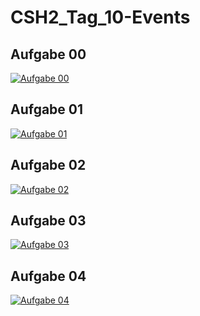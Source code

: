# CSH2_Tag_10-Events


## Aufgabe 00

[![Aufgabe 00](http://img.youtube.com/vi/5ghDCU05UNs/0.jpg)](http://www.youtube.com/watch?v=5ghDCU05UNs)


## Aufgabe 01

[![Aufgabe 01](http://img.youtube.com/vi/yVUtYahDOfU/0.jpg)](http://www.youtube.com/watch?v=yVUtYahDOfU)


## Aufgabe 02

[![Aufgabe 02](http://img.youtube.com/vi/5SSuWK8ODcI/0.jpg)](http://www.youtube.com/watch?v=5SSuWK8ODcI)


## Aufgabe 03

[![Aufgabe 03](http://img.youtube.com/vi/Waq2xZDUess/0.jpg)](http://www.youtube.com/watch?v=Waq2xZDUess)


## Aufgabe 04

[![Aufgabe 04](http://img.youtube.com/vi/OGSx4WxowDs/0.jpg)](http://www.youtube.com/watch?v=OGSx4WxowDs)

